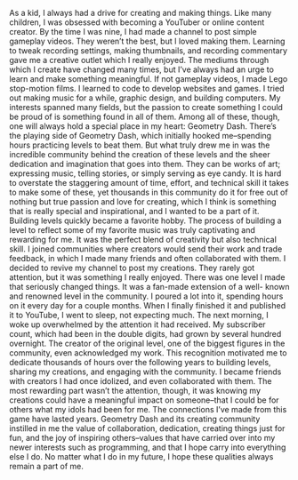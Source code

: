 As a kid, I always had a drive for creating and making things. Like many children, I was obsessed with becoming a YouTuber or online content creator. By the time I was nine, I had made a channel to post simple gameplay videos. They weren’t the best, but I loved making them. Learning to tweak recording settings, making thumbnails, and recording commentary gave me a creative outlet which I really enjoyed. The mediums through which I create have changed many times, but I’ve always had an urge to learn and make something meaningful. If not gameplay videos, I made Lego stop-motion films. I learned to code to develop websites and games. I tried out making music for a while, graphic design, and building computers. My interests spanned many fields, but the passion to create something I could be proud of is something found in all of them. Among all of these, though, one will always hold a special place in my heart: Geometry Dash. There’s the playing side of Geometry Dash, which initially hooked me–spending hours practicing levels to beat them. But what truly drew me in was the incredible community behind the creation of these levels and the sheer dedication and imagination that goes into them. They can be works of art; expressing music, telling stories, or simply serving as eye candy. It is hard to overstate the staggering amount of time, effort, and technical skill it takes to make some of these, yet thousands in this community do it for free out of nothing but true passion and love for creating, which I think is something that is really special and inspirational, and I wanted to be a part of it. Building levels quickly became a favorite hobby. The process of building a level to reflect some of my favorite music was truly captivating and rewarding for me. It was the perfect blend of creativity but also technical skill. I joined communities where creators would send their work and trade feedback, in which I made many friends and often collaborated with them. I decided to revive my channel to post my creations. They rarely got attention, but it was something I really enjoyed. There was one level I made that seriously changed things. It was a fan-made extension of a well- known and renowned level in the community. I poured a lot into it, spending hours on it every day for a couple months. When I finally finished it and published it to YouTube, I went to sleep, not expecting much. The next morning, I woke up overwhelmed by the attention it had received. My subscriber count, which had been in the double digits, had grown by several hundred overnight. The creator of the original level, one of the biggest figures in the community, even acknowledged my work. This recognition motivated me to dedicate thousands of hours over the following years to building levels, sharing my creations, and engaging with the community. I became friends with creators I had once idolized, and even collaborated with them. The most rewarding part wasn’t the attention, though, it was knowing my creations could have a meaningful impact on someone–that I could be for others what my idols had been for me. The connections I’ve made from this game have lasted years. Geometry Dash and its creating community instilled in me the value of collaboration, dedication, creating things just for fun, and the joy of inspiring others–values that have carried over into my newer interests such as programming, and that I hope carry into everything else I do. No matter what I do in my future, I hope these qualities always remain a part of me.